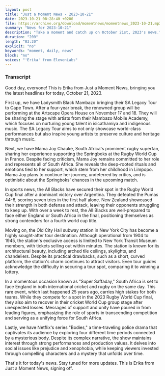 ```yaml
---
layout: post
title: "Just a Moment News - 2023-10-21"
date: 2023-10-21 08:28:40 +0200
file: https://archive.org/download/momentnews/momentnews_2023-10-21.mp3
summary: "News for 2023-10-21"
description: "Take a moment and catch up on October 21st, 2023's news."
duration: "200"
length: "03:20"
explicit: "no"
keywords: "moment, daily, news"
block: "no"
voices: "'Erika' from ElevenLabs"
---
```


### Transcript

Good day, everyone! This is Erika from Just a Moment News, bringing you the latest headlines for today, October 21, 2023.

First up, we have Ladysmith Black Mambazo bringing their SA Legacy Tour to Cape Town. After a four-year break, the renowned group will be performing at the Artscape Opera House on November 17 and 18. They will be sharing the stage with artists from their Mambazo Mobile Academy, which focuses on nurturing young talent in isicathamiya and indigenous music. The SA Legacy Tour aims to not only showcase world-class performances but also inspire young artists to preserve culture and heritage through music.

Next, we have Mama Joy Chauke, South Africa's prominent rugby superfan, sharing her experience supporting the Springboks at the Rugby World Cup in France. Despite facing criticism, Mama Joy remains committed to her role and represents all of South Africa. She reveals the deep-rooted rituals and emotions tied to her support, which stem from her childhood in Limpopo. Mama Joy plans to continue her journey, undeterred by critics, and is optimistic about the Springboks' chances in the upcoming match.

In sports news, the All Blacks have secured their spot in the Rugby World Cup final after a dominant victory over Argentina. They defeated the Pumas 44-6, scoring seven tries in the first half alone. New Zealand showcased their strength in both defense and attack, leaving their opponents struggling to keep up. With over a week to rest, the All Blacks are well-prepared to face either England or South Africa in the final, positioning themselves as strong contenders for a fourth world cup title.

Moving on, the Old City Hall subway station in New York City has become a highly sought-after tour destination. Although operational from 1904 to 1945, the station's exclusive access is limited to New York Transit Museum members, with tickets selling out within minutes. The station is known for its architectural beauty, including arched tile ceilings, skylights, and chandeliers. Despite its practical drawbacks, such as a short, curved platform, the station's charm continues to attract visitors. Even tour guides acknowledge the difficulty in securing a tour spot, comparing it to winning a lottery.

In a momentous occasion known as "Super Saffaday," South Africa is set to face England in both international cricket and rugby on the same day. This rare event, which last happened 25 years ago, carries high stakes for both teams. While they compete for a spot in the 2023 Rugby World Cup final, they also aim to recover in their cricket World Cup group stage after unexpected losses. Messages of support and unity have poured in from leading figures, emphasizing the role of sports in transcending competition and serving as a unifying force for South Africa.

Lastly, we have Netflix's series "Bodies," a time-traveling police drama that captivates its audience by exploring four different time periods connected by a mysterious body. Despite its complex narrative, the show maintains interest through strong performances and production values. It delves into social issues like prejudice and xenophobia, while keeping viewers invested through compelling characters and a mystery that unfolds over time.

That's it for today's news. Stay tuned for more updates. This is Erika from Just a Moment News, signing off.
